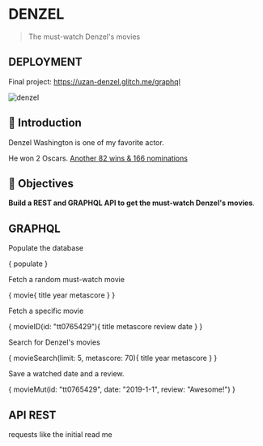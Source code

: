 # DENZEL

> The must-watch Denzel's movies

## DEPLOYMENT

Final project: https://uzan-denzel.glitch.me/graphql

![denzel](https://m.media-amazon.com/images/M/MV5BMjE5NDU2Mzc3MV5BMl5BanBnXkFtZTcwNjAwNTE5OQ@@._V1_SY1000_SX750_AL_.jpg)


## 🐣 Introduction

Denzel Washington is one of my favorite actor.

He won 2 Oscars. [Another 82 wins & 166 nominations](https://www.imdb.com/name/nm0000243/awards?ref_=nm_awd)

## 🎯 Objectives

**Build a REST and GRAPHQL API to get the must-watch Denzel's movies**.

## GRAPHQL

Populate the database

{
  populate
}


Fetch a random must-watch movie

{
  movie{
    title
    year
    metascore
  }
}


Fetch a specific movie

{
  movieID(id: "tt0765429"){
    title
    metascore
    review
    date
  }
}


Search for Denzel's movies

{
  movieSearch(limit: 5, metascore: 70){
    title
    year
    metascore
  }
}


Save a watched date and a review.

{
  movieMut(id: "tt0765429", date: "2019-1-1", review: "Awesome!")
}

## API REST

requests like the initial read me



